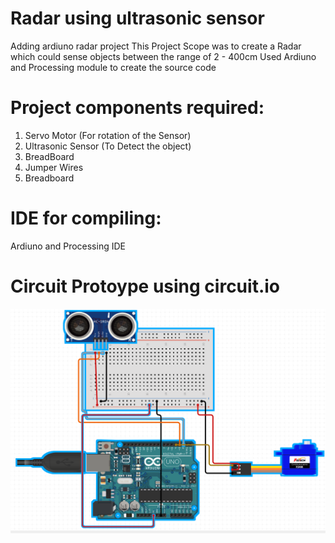 # Radar using ultrasonic sensor
Adding ardiuno radar project 
This Project Scope was to create a Radar which could sense objects between the range of 2 - 400cm
Used Ardiuno and Processing module to create the source code

<h1>Project components required:</h1>

1. Servo Motor (For rotation of the Sensor)
1. Ultrasonic Sensor (To Detect the object)
1. BreadBoard
1. Jumper Wires
1. Breadboard


<h1>IDE for compiling:</h1>
Ardiuno and Processing IDE

<h1>Circuit Protoype using circuit.io</h1>
<img src="Images/Circuit_prototype.PNG">
